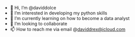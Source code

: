 - 👋 Hi, I’m @daviddolce
- 👀 I’m interested in developing my python skills
- 🌱 I’m currently learning on how to become a data analyst
- 💞️ I’m looking to collaborate 
- 📫 How to reach me via email @daviddrex@icloud.com

<!---
daviddolce/daviddolce is a ✨ special ✨ repository because its `README.md` (this file) appears on your GitHub profile.
You can click the Preview link to take a look at your changes.
--->
